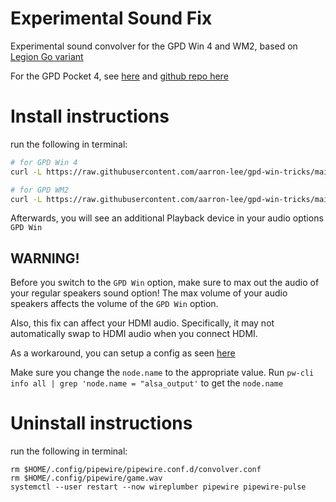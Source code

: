 # Experimental Sound Fix

Experimental sound convolver for the GPD Win 4 and WM2, based on [Legion Go variant](https://github.com/aarron-lee/legion-go-tricks/tree/main/experimental_sound_fix)

For the GPD Pocket 4, see [here](https://kittenlabs.de/blog/2025/04/06/gpd-pocket-4-speaker-dsp/) and [github repo here](https://github.com/Manawyrm/gpd-pocket-4-pipewire)

# Install instructions

run the following in terminal:

```bash
# for GPD Win 4
curl -L https://raw.githubusercontent.com/aarron-lee/gpd-win-tricks/main/experimental_sound_fix/install_sound_fix_win4.sh | sh

# for GPD WM2
curl -L https://raw.githubusercontent.com/aarron-lee/gpd-win-tricks/main/experimental_sound_fix/install_sound_fix_wm2.sh | sh
```

Afterwards, you will see an additional Playback device in your audio options `GPD Win`

## WARNING!

Before you switch to the `GPD Win` option, make sure to max out the audio of your regular speakers sound option! The max volume of your audio speakers affects the volume of the `GPD Win` option.

Also, this fix can affect your HDMI audio. Specifically, it may not automatically swap to HDMI audio when you connect HDMI.

As a workaround, you can setup a config as seen [here](./wireplumber.conf.d/)

Make sure you change the `node.name` to the appropriate value. Run `pw-cli info all | grep 'node.name = "alsa_output'` to get the `node.name`

# Uninstall instructions

run the following in terminal:

```
rm $HOME/.config/pipewire/pipewire.conf.d/convolver.conf
rm $HOME/.config/pipewire/game.wav
systemctl --user restart --now wireplumber pipewire pipewire-pulse
```
